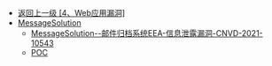 - [返回上一级 [4、Web应用漏洞]](/4、Web应用漏洞)
- [MessageSolution](/4、Web应用漏洞/MessageSolution/)
  - [MessageSolution--邮件归档系统EEA-信息泄露漏洞-CNVD-2021-10543](/4、Web应用漏洞/MessageSolution/MessageSolution--邮件归档系统EEA-信息泄露漏洞-CNVD-2021-10543.md)
  - [POC](/4、Web应用漏洞/MessageSolution/POC/)
